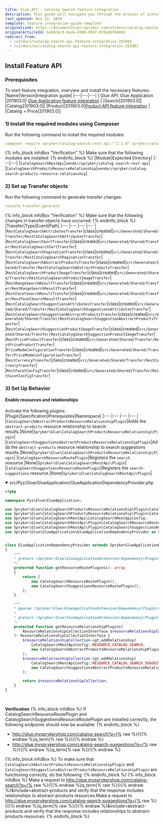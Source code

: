 ```yaml
---
title: Glue API - Catalog Search feature integration
description: This guide will navigate you through the process of installing and configuring the Search API feature in Spryker OS.
last_updated: Nov 22, 2019
template: feature-integration-guide-template
originalLink: https://documentation.spryker.com/v3/docs/catalog-search-api-feature-integration-201903
originalArticleId: be58cbc9-8ade-4300-93d7-07da2bf4d8b9
redirect_from:
  - /v3/docs/catalog-search-api-feature-integration-201903
  - /v3/docs/en/catalog-search-api-feature-integration-201903
---
```


## Install Feature API
### Prerequisites
To start feature integration, overview and install the necessary features:
|Name|Version|Integration guide|
|---|---|---|
| Glue API: Glue Application |201903.0| [Glue Application feature integration](/docs/scos/dev/feature-integration-guides/{{page.version}}/glue-api/glue-api-glue-application-feature-integration.html) |
|Search|201903.0||
|Catalog2|01903.0||
|Product|201903.0|[Product API feature integration](/docs/scos/dev/feature-integration-guides/{{page.version}}/glue-api/product-api-feature-integration.html) <!-- Replace by v201903 once available-->|
|Catalog + Price|201903.0||

### 1) Install the required modules using Composer
Run the following command to install the required modules:

```yaml
composer require spryker/catalog-search-rest-api:"^2.1.0" spryker/catalog-search-products-resource-relationship:"^1.1.0" --update-with-dependencies
```
{% info_block infoBox "Verification" %}
Make sure that the following modules are installed:
{% endinfo_block %}
|Module|Expected Directory|
|---|---|
|`CatalogSearchRestApi`|`vendor/spryker/catalog-search-rest-api`|
|`CatalogSearchProductsResourceRelationship`|`vendor/spryker/catalog-search-products-resource-relationship`|

### 2) Set up Transfer objects
Run the following command to generate transfer changes:
```yaml
console transfer:generate
```
{% info_block infoBox "Verification" %}
Make sure that the following changes in transfer objects have occurred:
{% endinfo_block %}
|Transfer|Type|Event|Path|
|--- |--- |--- |--- |
|`RestCatalogSearchAttributesTransfer`|class|created|`src/Generated/Shared/Transfer/RestCatalogSearchAttributesTransfer`|
|`RestCatalogSearchSortTransfer`|class|created|`src/Generated/Shared/Transfer/RestCatalogSearchSortTransfer`|
|`RestCatalogSearchPaginationTransfer`|class|created|`src/Generated/Shared/Transfer/RestCatalogSearchPaginationTransfer`|
|`RestCatalogSearchAbstractProductsTransfer`|class|created|`src/Generated/Shared/Transfer/RestCatalogSearchAbstractProductsTransfer`|
|`RestCatalogSearchProductImageTransfer`|class|created|`src/Generated/Shared/Transfer/RestCatalogSearchProductImageTransfer`|
|`RestRangeSearchResultTransfer`|class|created|`src/Generated/Shared/Transfer/RestRangeSearchResultTransfer`|
|`RestFacetSearchResultTransfer`|class|created|`src/Generated/Shared/Transfer/RestFacetSearchResultTransfer`|
|`RestCatalogSearchSuggestionsAttributesTransfer`|class|created|`src/Generated/Shared/Transfer/RestCatalogSearchSuggestionsAttributesTransfer`|
|`RestCatalogSearchSuggestionAbstractProductsTransfer`|class|created|`src/Generated/Shared/Transfer/RestCatalogSearchSuggestionAbstractProductsTransfer`|
|`RestCatalogSearchSuggestionProductImageTransfer`|class|created|`src/Generated/Shared/Transfer/RestCatalogSearchSuggestionProductImageTransfer`|
|`RestPriceProductTransfer`|class|created|`src/Generated/Shared/Transfer/RestPriceProductTransfer`|
|`PriceModeConfigurationTransfer`|class|created|`src/Generated/Shared/Transfer/PriceModeConfigurationTransfer`|
|`RestCurrencyTransfer`|class|created|`src/Generated/Shared/Transfer/RestCurrencyTransfer`|
|`RestFacetConfigTransfer`|class|created|`src/Generated/Shared/Transfer/RestFacetConfigTransfer`|

### 3) Set Up Behavior
#### Enable resources and relationships
Activate the following plugins:
|Plugin|Specification|Prerequisites|Namespace|
|--- |--- |--- |--- |
|`CatalogSearchAbstractProductsResourceRelationshipPlugin`|Adds the `abstract-products` resource relationship to search results.|None|`Spryker\Glue\CatalogSearchProductsResourceRelationship\Plugin`|
|`CatalogSearchSuggestionsAbstractProductsResourceRelationshipPlugin`|Adds the `abstract-products` resource relationship to search suggestions results.|None|`Spryker\Glue\CatalogSearchProductsResourceRelationship\Plugin`|
|`CatalogSearchResourceRoutePlugin`|Registers the `search` resource.|None|`Spryker\Glue\CatalogSearchRestApi\Plugin`|
|`CatalogSearchSuggestionsResourceRoutePlugin`|Registers the `search-suggestions` resource.|None|`Spryker\Glue\CatalogSearchRestApi\Plugin`|
<details open>
<summary markdown='span'>src/Pyz/Glue/GlueApplication/GlueApplicationDependencyProvider.php</summary>

```php
<?php

namespace Pyz\Glue\GlueApplication;

use Spryker\Glue\CatalogSearchProductsResourceRelationship\Plugin\CatalogSearchAbstractProductsResourceRelationshipPlugin;
use Spryker\Glue\CatalogSearchProductsResourceRelationship\Plugin\CatalogSearchSuggestionsAbstractProductsResourceRelationshipPlugin;
use Spryker\Glue\CatalogSearchRestApi\CatalogSearchRestApiConfig;
use Spryker\Glue\CatalogSearchRestApi\Plugin\CatalogSearchResourceRoutePlugin;
use Spryker\Glue\CatalogSearchRestApi\Plugin\CatalogSearchSuggestionsResourceRoutePlugin;
use Spryker\Glue\GlueApplication\GlueApplicationDependencyProvider as SprykerGlueApplicationDependencyProvider;


class GlueApplicationDependencyProvider extends SprykerGlueApplicationDependencyProvider
{
    /**
    * @return \Spryker\Glue\GlueApplicationExtension\Dependency\Plugin\ResourceRoutePluginInterface[]
    */
    protected function getResourceRoutePlugins(): array
    {       
        return [
            new CatalogSearchResourceRoutePlugin(),
            new CatalogSearchSuggestionsResourceRoutePlugin(),
        ];
    }

    /**
    * @param \Spryker\Glue\GlueApplicationExtension\Dependency\Plugin\ResourceRelationshipCollectionInterface $resourceRelationshipCollection
    *
    * @return \Spryker\Glue\GlueApplicationExtension\Dependency\Plugin\ResourceRelationshipCollectionInterface
    */
    protected function getResourceRelationshipPlugins(
        ResourceRelationshipCollectionInterface $resourceRelationshipCollection
    ): ResourceRelationshipCollectionInterface {
        $resourceRelationshipCollection-&gt;addRelationship(
            CatalogSearchRestApiConfig::RESOURCE_CATALOG_SEARCH,
            new CatalogSearchAbstractProductsResourceRelationshipPlugin()
        );
        $resourceRelationshipCollection-&gt;addRelationship(
            CatalogSearchRestApiConfig::RESOURCE_CATALOG_SEARCH_SUGGESTIONS,
            new CatalogSearchSuggestionsAbstractProductsResourceRelationshipPlugin()
        );

        return $resourceRelationshipCollection;
    }
}
```
<br>
</details>

**Verification**
{% info_block infoBox %}
If CatalogSearchResourceRoutePlugin and CatalogSearchSuggestionsResourceRoutePlugin are installed correctly, the following endpoints should now be available:
{% endinfo_block %}

* http://glue.mysprykershop.com/catalog-search?q={% raw %}{{{% endraw %}q_term{% raw %}}}{% endraw %}
* http://glue.mysprykershop.com/catalog-search-suggestions?q={% raw %}{{{% endraw %}q_term{% raw %}}}{% endraw %}

{% info_block infoBox %}
To make sure that `CatalogSearchAbstractProductsResourceRelationshipPlugin` and `CatalogSearchSuggestionsAbstractProductsResourceRelationshipPlugin` are functioning correctly, do the following:
{% endinfo_block %}
{% info_block infoBox %}
Make a request to http://glue.mysprykershop.com/catalog-search?q={% raw %}{{{% endraw %}q_term{% raw %}}}{% endraw %}&amp;include=abstract-products and verify that the response includes relationships to abstract-products resources.Make a request to http://glue.mysprykershop.com/catalog-search-suggestions?q={% raw %}{{{% endraw %}q_term{% raw %}}}{% endraw %}&amp;include=abstract-products and verify that the response includes relationships to abstract-products resources.
{% endinfo_block %}
